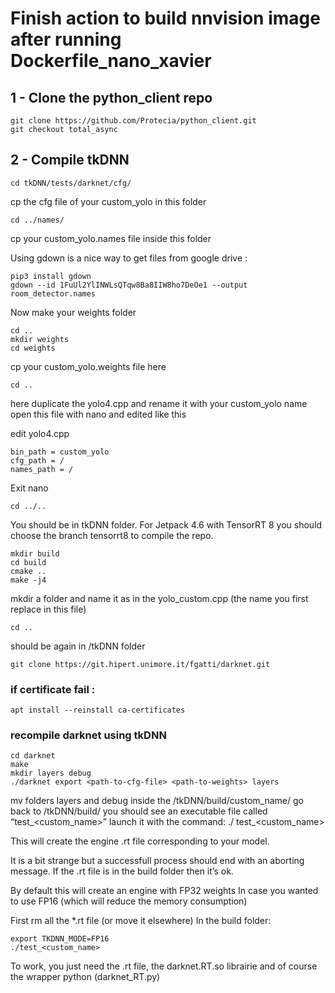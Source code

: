 # Finish action to build nnvision image after running Dockerfile_nano_xavier

## 1 - Clone the python_client repo

    git clone https://github.com/Protecia/python_client.git
    git checkout total_async

## 2 - Compile tkDNN

    cd tkDNN/tests/darknet/cfg/
cp the cfg file of your custom_yolo in this folder


    cd ../names/

cp your custom_yolo.names file inside this folder

Using gdown is a nice way to get files from google drive : 

    pip3 install gdown
    gdown --id 1FuUl2YlINWLsQTqw8Ba8IIW8ho7DeOe1 --output room_detector.names

Now make your weights folder

    cd ..
    mkdir weights
    cd weights
cp your custom_yolo.weights file here

    cd ..
here duplicate the yolo4.cpp and rename it with your custom_yolo name
open this file with nano and edited like this

 edit yolo4.cpp 

```
bin_path = custom_yolo
cfg_path = / 
names_path = /
```



Exit nano

    cd ../.. 

You should be in tkDNN folder.
For Jetpack 4.6 with TensorRT 8 you should choose the branch tensorrt8 to compile the repo.

    mkdir build
    cd build
    cmake ..
    make -j4

mkdir a folder and name it as in the yolo_custom.cpp (the name you first replace in this file)

    cd ..

should be again in /tkDNN folder

    git clone https://git.hipert.unimore.it/fgatti/darknet.git

### if certificate fail :
    apt install --reinstall ca-certificates
    
### recompile darknet using tkDNN

    cd darknet
    make
    mkdir layers debug
    ./darknet export <path-to-cfg-file> <path-to-weights> layers

mv folders layers and debug inside the /tkDNN/build/custom_name/
go back to /tkDNN/build/
you should see an executable file called “test_<custom_name>”
launch it with the command:
./ test_<custom_name>

This will create the engine .rt file corresponding to your model.

It is a bit strange but a successfull process should end with an aborting message. If the .rt file is in the build folder then it’s ok.

By default this will create an engine with FP32 weights
In case you wanted to use FP16 (which will reduce the memory consumption)

First rm all the *.rt file (or move it elsewhere)
In the build folder:

    export TKDNN_MODE=FP16
    ./test_<custom_name>
To work, you just need the .rt file, the darknet.RT.so librairie and of course the wrapper python (darknet_RT.py)







